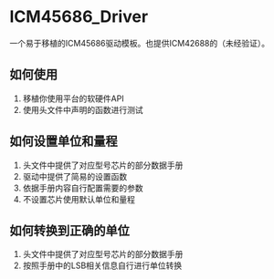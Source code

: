 # ICM45686_Driver
一个易于移植的ICM45686驱动模板。也提供ICM42688的（未经验证）。
## 如何使用
1. 移植你使用平台的软硬件API
2. 使用头文件中声明的函数进行测试
## 如何设置单位和量程
1. 头文件中提供了对应型号芯片的部分数据手册
2. 驱动中提供了简易的设置函数
3. 依据手册内容自行配置需要的参数
4. 不设置芯片使用默认单位和量程
## 如何转换到正确的单位
1. 头文件中提供了对应型号芯片的部分数据手册
2. 按照手册中的LSB相关信息自行进行单位转换
